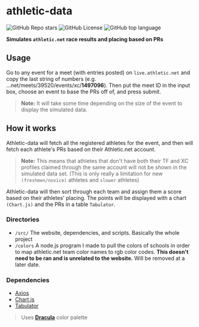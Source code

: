 # athletic-data
![GitHub Repo stars](https://img.shields.io/github/stars/nulxn/athletic-data?style=for-the-badge&labelColor=%2344475a&color=%23bd93f9)
![GitHub License](https://img.shields.io/github/license/nulxn/athletic-data?style=for-the-badge&labelColor=%2344475a&color=%23ff5555)
![GitHub top language](https://img.shields.io/github/languages/top/nulxn/athletic-data?style=for-the-badge&labelColor=%2344475a&color=%2350fa7b)

**Simulates `athletic.net` race results and placing based on PRs**

## Usage
Go to any event for a meet (with entries posted) on `live.athletic.net` and copy the last string of numbers (e.g. ...net/meets/39520/events/xc/**1497096**). Then put the meet ID in the input box, choose an event to base the PRs off of, and press submit.

> **Note:** It will take some time depending on the size of the event to display the simulated data.

## How it works
Athletic-data will fetch all the registered athletes for the event, and then will fetch each athlete's PRs based on their Athletic.net account.

> **Note:** This means that athletes that don't have both their TF and XC profiles claimed through the same account will not be shown in the simulated data set. (This is only really a limitation for new `(freshmen/novice)` athletes and `slower` athletes)

Athletic-data will then sort through each team and assign them a score based on their athletes' placing. The points will be displayed with a chart `(Chart.js)` and the PRs in a table `Tabulator`.

### Directories
- `/src/` The website, dependencies, and scripts. Basically the whole project
- `/colors` A node.js program I made to pull the colors of schools in order to map athletic.net team color names to rgb color codes. **This doesn't need to be ran and is unrelated to the website.** Will be removed at a later date.

### Dependencies
- [Axios](https://github.com/axios/axios)
- [Chart.js](https://github.com/chartjs/Chart.js)
- [Tabulator](https://github.com/olifolkerd/tabulator)
> Uses [**Dracula**](https://github.com/dracula/dracula-theme) color palette